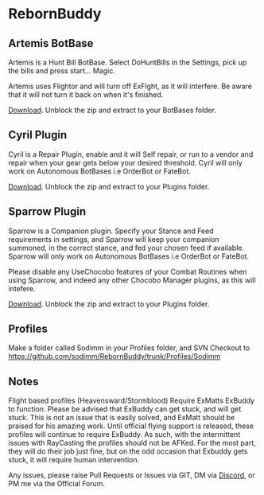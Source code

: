 # RebornBuddy

## Artemis BotBase

Artemis is a Hunt Bill BotBase. Select DoHuntBills in the Settings, pick up the bills and press start... Magic.

Artemis uses Flightor and will turn off ExFlght, as it will interfere. Be aware that it will not turn it back on when it's finished.

[Download](https://github.com/sodimm/RebornBuddy/blob/master/Downloads/Latest/Artemis/Artemis.zip?raw=true "Artemis"). Unblock the zip and extract to your BotBases folder.

## Cyril Plugin

Cyril is a Repair Plugin, enable and it will Self repair, or run to a vendor and repair when your gear gets below your desired threshold. Cyril will only work on Autonomous BotBases i.e OrderBot or FateBot.

[Download](https://github.com/sodimm/RebornBuddy/blob/master/Downloads/Latest/Cyril/Cyril.zip?raw=true "Cyril"). Unblock the zip and extract to your Plugins folder.

## Sparrow Plugin

Sparrow is a Companion plugin. Specify your Stance and Feed requirements in settings, and Sparrow will keep your companion summoned, in the correct stance, and fed your chosen feed if available. Sparrow will only work on Autonomous BotBases i.e OrderBot or FateBot.

Please disable any UseChocobo features of your Combat Routines when using Sparrow, and indeed any other Chocobo Manager plugins, as this  will intefere.

[Download](https://github.com/sodimm/RebornBuddy/blob/master/Downloads/Latest/Sparrow/Sparrow.zip?raw=true "Sparrow"). Unblock the zip and extract to your Plugins folder.

## Profiles

Make a folder called Sodimm in your Profiles folder, and SVN Checkout to
https://github.com/sodimm/RebornBuddy/trunk/Profiles/Sodimm

## Notes

Flight based profiles (Heavensward/Stormblood) Require ExMatts ExBuddy to function. Please be advised that ExBuddy can get stuck, and will get stuck. This is not an issue that is easily solved, and ExMatt should be praised for his amazing work. Until official flying support is released, these profiles will continue to require ExBuddy. As such, with the intermittent issues with RayCasting the profiles should not be AFKed. For the most part, they will do their job just fine, but on the odd occasion that Exbuddy gets stuck, it will require human intervention.

Any issues, please raise Pull Requests or Issues via GIT, DM via [Discord](https://discord.gg/zkNYzAs "Join Discord Server"), or PM me via the Official Forum.
